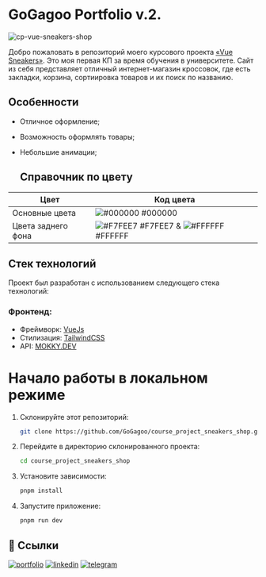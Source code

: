 # GoGagoo Portfolio v.2.

![cp-vue-sneakers-shop](https://i.postimg.cc/Wb0cXY5q/45shots-so.jpg)

Добро пожаловать в репозиторий моего курсового проекта [«Vue Sneakers»](https://cp-vue-sneakers-shop.vercel.app/). Это моя первая КП за время обучения в университете. Сайт из себя представляет отличный интернет-магазин кроссовок, где есть закладки, корзина, сортиировка товаров и их поиск по названию. 

## Особенности

- Отличное оформление;
- Возможность оформлять товары;
- Небольшие анимации;


  ## Справочник по цвету
| Цвет             | Код цвета                                                                |
| ----------------- | ------------------------------------------------------------------ |
| Основные цвета | ![#000000](https://via.placeholder.com/10/000000?text=+) #000000 |
| Цвета заднего фона | ![#F7FEE7](https://via.placeholder.com/10/F7FEE7?text=+) #F7FEE7 &  ![#FFFFFF](https://via.placeholder.com/10/FFFFFF?text=+) #FFFFFF |


## Стек технологий

Проект был разработан с использованием следующего стека технологий:

### Фронтенд:

- Фреймворк: [VueJs](https://vuejs.org/)
- Стилизация: [TailwindCSS](https://tailwindcss.com)
- API: [MOKKY.DEV](https://mokky.dev/)

# Начало работы в локальном режиме

1. Склонируйте этот репозиторий:
      ```bash
      git clone https://github.com/GoGagoo/course_project_sneakers_shop.git

1. Перейдите в директорию склонированного проекта:

      ```bash
      cd course_project_sneakers_shop

2. Установите зависимости:

      ```bash
      pnpm install

3. Запустите приложение:

   ```bash
   pnpm run dev
## 🔗 Ссылки
[![portfolio](https://img.shields.io/badge/my_portfolio-000?style=for-the-badge&logo=ko-fi&logoColor=white)](https://gogagoo-portfolio.vercel.app/)
[![linkedin](https://img.shields.io/badge/linkedin-0A66C2?style=for-the-badge&logo=linkedin&logoColor=white)](https://www.linkedin.com/in/gagikantonyan/)
[![telegram](https://img.shields.io/badge/telegram-1DA1F2?style=for-the-badge&logo=telegram&logoColor=white)](https://t.me/doubleG_json)
